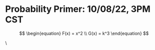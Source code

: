 # Probability Primer: 10/08/22, 3PM CST



$$
\begin{equation}
  F(x) = x^2 \\
  G(x) = k^3
\end{equation}
$$

\
